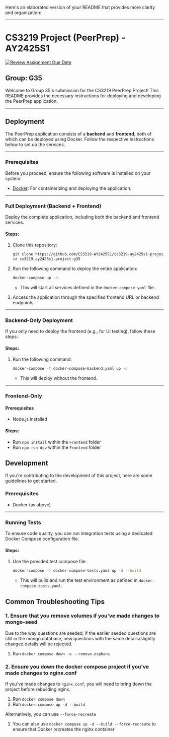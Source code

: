 Here's an elaborated version of your README that provides more clarity and organization:

---

# CS3219 Project (PeerPrep) - AY2425S1

[![Review Assignment Due Date](https://classroom.github.com/assets/deadline-readme-button-22041afd0340ce965d47ae6ef1cefeee28c7c493a6346c4f15d667ab976d596c.svg)](https://classroom.github.com/a/bzPrOe11)

## Group: G35

Welcome to Group 35's submission for the CS3219 PeerPrep Project! This README provides the necessary instructions for deploying and developing the PeerPrep application.

---

## Deployment

The PeerPrep application consists of a **backend** and **frontend**, both of which can be deployed using Docker. Follow the respective instructions below to set up the services.

---

### Prerequisites

Before you proceed, ensure the following software is installed on your system:

- [Docker](https://www.docker.com/): For containerizing and deploying the application.

---

### Full Deployment (Backend + Frontend)

Deploy the complete application, including both the backend and frontend services.

#### Steps:

1. Clone this repository:

   ```bash
   git clone https://github.com/CS3219-AY2425S1/cs3219-ay2425s1-project-g35
   cd cs3219-ay2425s1-project-g35
   ```

2. Run the following command to deploy the entire application:

   ```bash
   docker-compose up -d
   ```

   - This will start all services defined in the `docker-compose.yaml` file.

3. Access the application through the specified frontend URL or backend endpoints.

---

### Backend-Only Deployment

If you only need to deploy the frontend (e.g., for UI testing), follow these steps:

#### Steps:

1. Run the following command:
   ```bash
   docker-compose -f docker-compose-backend.yaml up -d
   ```
   - This will deploy without the frontend.

---

### Frontend-Only

#### Prerequisites

- Node.js installed

#### Steps:

- Run `npm install` within the `Frontend` folder
- Run `npm run dev` within the `Frontend` folder

## Development

If you're contributing to the development of this project, here are some guidelines to get started.

### Prerequisites

- Docker (as above)

---

### Running Tests

To ensure code quality, you can run integration tests using a dedicated Docker Compose configuration file.

#### Steps:

1. Use the provided test compose file:
   ```bash
   docker-compose -f docker-compose-tests.yaml up -d --build
   ```
   - This will build and run the test environment as defined in `docker-compose-tests.yaml`.

## Common Troubleshooting Tips

### 1. Ensure that you remove volumes if you've made changes to mongo-seed

Due to the way questions are seeded, if the earlier seeded questions are still in the mongo database, new questions with the same details/slightly changed details will be rejected.

1. Run `docker compose down -v --remove-orphans`

### 2. Ensure you down the docker compose project if you've made changes to nginx.conf

If you've made changes to `nginx.conf`, you will need to bring down the project before rebuilding nginx.

1. Run `docker compose down`
2. Run `docker compose up -d --build`

Alternatively, you can use `--force-recreate`

1. You can also use `docker compose up -d --build --force-recreate` to ensure that Docker recreates the nginx container

